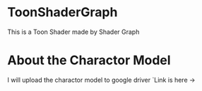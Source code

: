 # ToonShaderGraph
This is a Toon Shader made by Shader Graph
# About the Charactor Model
I will upload the charactor model to google driver
`Link is here -> 

